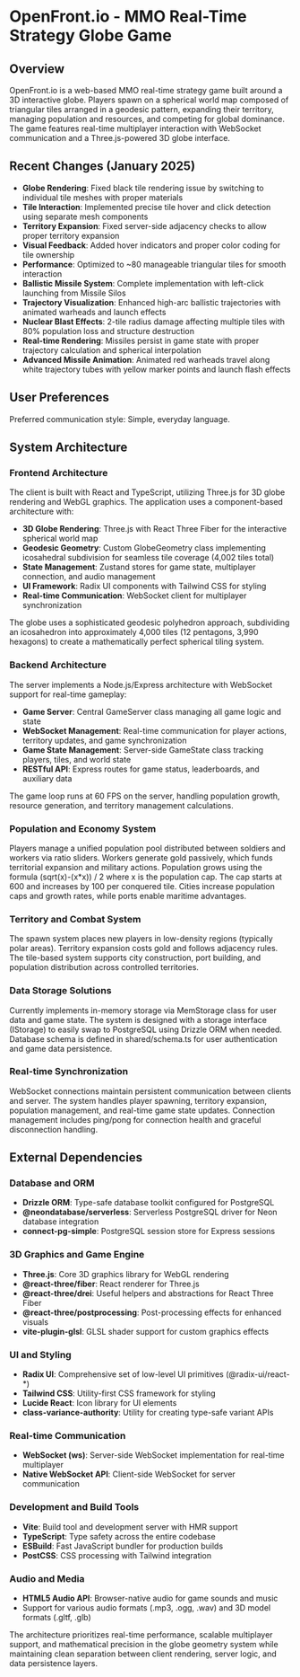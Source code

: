 # OpenFront.io - MMO Real-Time Strategy Globe Game

## Overview

OpenFront.io is a web-based MMO real-time strategy game built around a 3D interactive globe. Players spawn on a spherical world map composed of triangular tiles arranged in a geodesic pattern, expanding their territory, managing population and resources, and competing for global dominance. The game features real-time multiplayer interaction with WebSocket communication and a Three.js-powered 3D globe interface.

## Recent Changes (January 2025)

- **Globe Rendering**: Fixed black tile rendering issue by switching to individual tile meshes with proper materials
- **Tile Interaction**: Implemented precise tile hover and click detection using separate mesh components
- **Territory Expansion**: Fixed server-side adjacency checks to allow proper territory expansion
- **Visual Feedback**: Added hover indicators and proper color coding for tile ownership
- **Performance**: Optimized to ~80 manageable triangular tiles for smooth interaction
- **Ballistic Missile System**: Complete implementation with left-click launching from Missile Silos
- **Trajectory Visualization**: Enhanced high-arc ballistic trajectories with animated warheads and launch effects
- **Nuclear Blast Effects**: 2-tile radius damage affecting multiple tiles with 80% population loss and structure destruction
- **Real-time Rendering**: Missiles persist in game state with proper trajectory calculation and spherical interpolation
- **Advanced Missile Animation**: Animated red warheads travel along white trajectory tubes with yellow marker points and launch flash effects

## User Preferences

Preferred communication style: Simple, everyday language.

## System Architecture

### Frontend Architecture
The client is built with React and TypeScript, utilizing Three.js for 3D globe rendering and WebGL graphics. The application uses a component-based architecture with:

- **3D Globe Rendering**: Three.js with React Three Fiber for the interactive spherical world map
- **Geodesic Geometry**: Custom GlobeGeometry class implementing icosahedral subdivision for seamless tile coverage (4,002 tiles total)
- **State Management**: Zustand stores for game state, multiplayer connection, and audio management
- **UI Framework**: Radix UI components with Tailwind CSS for styling
- **Real-time Communication**: WebSocket client for multiplayer synchronization

The globe uses a sophisticated geodesic polyhedron approach, subdividing an icosahedron into approximately 4,000 tiles (12 pentagons, 3,990 hexagons) to create a mathematically perfect spherical tiling system.

### Backend Architecture
The server implements a Node.js/Express architecture with WebSocket support for real-time gameplay:

- **Game Server**: Central GameServer class managing all game logic and state
- **WebSocket Management**: Real-time communication for player actions, territory updates, and game synchronization
- **Game State Management**: Server-side GameState class tracking players, tiles, and world state
- **RESTful API**: Express routes for game status, leaderboards, and auxiliary data

The game loop runs at 60 FPS on the server, handling population growth, resource generation, and territory management calculations.

### Population and Economy System
Players manage a unified population pool distributed between soldiers and workers via ratio sliders. Workers generate gold passively, which funds territorial expansion and military actions. Population grows using the formula (sqrt(x)-(x*x)) / 2 where x is the population cap. The cap starts at 600 and increases by 100 per conquered tile. Cities increase population caps and growth rates, while ports enable maritime advantages.

### Territory and Combat System
The spawn system places new players in low-density regions (typically polar areas). Territory expansion costs gold and follows adjacency rules. The tile-based system supports city construction, port building, and population distribution across controlled territories.

### Data Storage Solutions
Currently implements in-memory storage via MemStorage class for user data and game state. The system is designed with a storage interface (IStorage) to easily swap to PostgreSQL using Drizzle ORM when needed. Database schema is defined in shared/schema.ts for user authentication and game data persistence.

### Real-time Synchronization
WebSocket connections maintain persistent communication between clients and server. The system handles player spawning, territory expansion, population management, and real-time game state updates. Connection management includes ping/pong for connection health and graceful disconnection handling.

## External Dependencies

### Database and ORM
- **Drizzle ORM**: Type-safe database toolkit configured for PostgreSQL
- **@neondatabase/serverless**: Serverless PostgreSQL driver for Neon database integration
- **connect-pg-simple**: PostgreSQL session store for Express sessions

### 3D Graphics and Game Engine
- **Three.js**: Core 3D graphics library for WebGL rendering
- **@react-three/fiber**: React renderer for Three.js
- **@react-three/drei**: Useful helpers and abstractions for React Three Fiber
- **@react-three/postprocessing**: Post-processing effects for enhanced visuals
- **vite-plugin-glsl**: GLSL shader support for custom graphics effects

### UI and Styling
- **Radix UI**: Comprehensive set of low-level UI primitives (@radix-ui/react-*)
- **Tailwind CSS**: Utility-first CSS framework for styling
- **Lucide React**: Icon library for UI elements
- **class-variance-authority**: Utility for creating type-safe variant APIs

### Real-time Communication
- **WebSocket (ws)**: Server-side WebSocket implementation for real-time multiplayer
- **Native WebSocket API**: Client-side WebSocket for server communication

### Development and Build Tools
- **Vite**: Build tool and development server with HMR support
- **TypeScript**: Type safety across the entire codebase
- **ESBuild**: Fast JavaScript bundler for production builds
- **PostCSS**: CSS processing with Tailwind integration

### Audio and Media
- **HTML5 Audio API**: Browser-native audio for game sounds and music
- Support for various audio formats (.mp3, .ogg, .wav) and 3D model formats (.gltf, .glb)

The architecture prioritizes real-time performance, scalable multiplayer support, and mathematical precision in the globe geometry system while maintaining clean separation between client rendering, server logic, and data persistence layers.